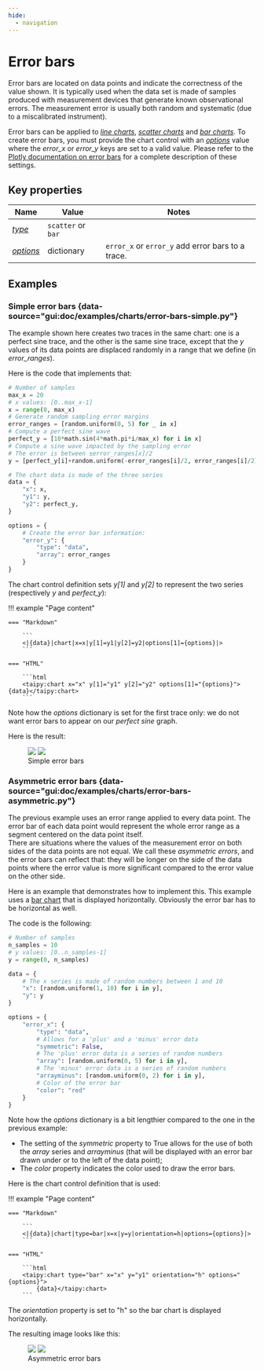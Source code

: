 ```yaml
---
hide:
  - navigation
---
```


# Error bars

Error bars are located on data points and indicate the correctness of the value shown.
It is typically used when the data set is made of samples produced with measurement
devices that generate known observational errors. The measurement error
is usually both random and systematic (due to a miscalibrated instrument).

Error bars can be applied to [*line charts*](line.md),
[*scatter charts*](scatter.md) and [*bar charts*](bar.md).
To create error bars, you must provide the chart control with an [*options*](../chart.md#p-options)
value where the *error_x* or *error_y* keys are set to a valid value. Please refer to the
[Plotly documentation on error bars](https://plotly.com/javascript/reference/#scatter-error_x)
for a complete description of these settings.

## Key properties

| Name            | Value            | Notes   |
| --------------- | -------------------------- | ------------------ |
| [*type*](../chart.md#p-type)       | `scatter` or `bar`  |  |
| [*options*](../chart.md#p-options) | dictionary  | `error_x` or `error_y` add error bars to a trace.  |

## Examples

### Simple error bars {data-source="gui:doc/examples/charts/error-bars-simple.py"}

The example shown here creates two traces in the same chart: one is a perfect sine trace,
and the other is the same sine trace, except that the *y* values of its data points are
displaced randomly in a range that we define (in *error_ranges*).

Here is the code that implements that:
```py
# Number of samples
max_x = 20
# x values: [0..max_x-1]
x = range(0, max_x)
# Generate random sampling error margins
error_ranges = [random.uniform(0, 5) for _ in x]
# Compute a perfect sine wave
perfect_y = [10*math.sin(4*math.pi*i/max_x) for i in x]
# Compute a sine wave impacted by the sampling error
# The error is between ±error_ranges[x]/2
y = [perfect_y[i]+random.uniform(-error_ranges[i]/2, error_ranges[i]/2) for i in x]

# The chart data is made of the three series
data = {
    "x": x,
    "y1": y,
    "y2": perfect_y,
}

options = {
    # Create the error bar information:
    "error_y": {
        "type": "data",
        "array": error_ranges
    }
}
```

The chart control definition sets *y[1]* and *y[2]* to represent the two series (respectively
*y* and *perfect_y*):

!!! example "Page content"

    === "Markdown"

        ```
        <|{data}|chart|x=x|y[1]=y1|y[2]=y2|options[1]={options}|>
        ```
  
    === "HTML"

        ```html
        <taipy:chart x="x" y[1]="y1" y[2]="y2" options[1]="{options}">{data}</taipy:chart>
        ```

Note how the *options* dictionary is set for the first trace only: we do not want error bars
to appear on our *perfect sine* graph.

Here is the result:
<figure>
    <img src="../error-bars-simple-d.png" class="visible-dark"  />
    <img src="../error-bars-simple-l.png" class="visible-light" />
    <figcaption>Simple error bars</figcaption>
</figure>

### Asymmetric error bars {data-source="gui:doc/examples/charts/error-bars-asymmetric.py"}

The previous example uses an error range applied to every data point. The error
bar of each data point would represent the whole error range as a segment centered on
the data point itself.<br/>
There are situations where the values of the measurement error on both sides of the data points
are not equal. We call these *asymmetric errors*, and the error bars can reflect that: they will
be longer on the side of the data points where the error value is more significant compared to
the error value on the other side.

Here is an example that demonstrates how to implement this. This example uses a
[bar chart](bar.md) that is displayed horizontally. Obviously the error bar has to be horizontal
as well.

The code is the following:
```py
# Number of samples
n_samples = 10
# y values: [0..n_samples-1]
y = range(0, n_samples)

data = {
    # The x series is made of random numbers between 1 and 10
    "x": [random.uniform(1, 10) for i in y],
    "y": y
}

options = {
    "error_x": {
        "type": "data",
        # Allows for a 'plus' and a 'minus' error data
        "symmetric": False,
        # The 'plus' error data is a series of random numbers
        "array": [random.uniform(0, 5) for i in y],
        # The 'minus' error data is a series of random numbers
        "arrayminus": [random.uniform(0, 2) for i in y],
        # Color of the error bar
        "color": "red"
    }
}
```

Note how the *options* dictionary is a bit lengthier compared to the one in the previous example:

- The setting of the *symmetric* property to True allows for the use of both the *array* series
  and *arrayminus* (that will be displayed with an error bar drawn under or to the left of the
  data point);
- The *color* property indicates the color used to draw the error bars.

Here is the chart control definition that is used:

!!! example "Page content"

    === "Markdown"

        ```
        <|{data}|chart|type=bar|x=x|y=y|orientation=h|options={options}|>
        ```
  
    === "HTML"

        ```html
        <taipy:chart type="bar" x="x" y="y1" orientation="h" options="{options}">
            {data}</taipy:chart>
        ```

The *orientation* property is set to "h" so the bar chart is displayed horizontally.

The resulting image looks like this:
<figure>
    <img src="../error-bars-asymmetric-d.png" class="visible-dark" />
    <img src="../error-bars-asymmetric-l.png" class="visible-light"/>
    <figcaption>Asymmetric error bars</figcaption>
</figure>
